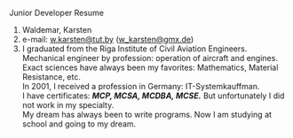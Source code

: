 Junior Developer Resume
1. Waldemar, Karsten
2. e-mail: w.karsten@tut.by (w_karsten@gmx.de)<br>
3. I graduated from the Riga Institute of Civil Aviation Engineers.<br>
Mechanical engineer by profession: operation of aircraft and engines.<br>
Exact sciences have always been my favorites: Mathematics, Material Resistance, etc.<br>
In 2001, I received a profession in Germany: IT-Systemkauffman.<br>
I have certificates: ***MCP, MCSA, MCDBA, MCSE.*** But unfortunately I did not work in my specialty.<br>
My dream has always been to write programs. Now I am studying at school and going to my dream.

